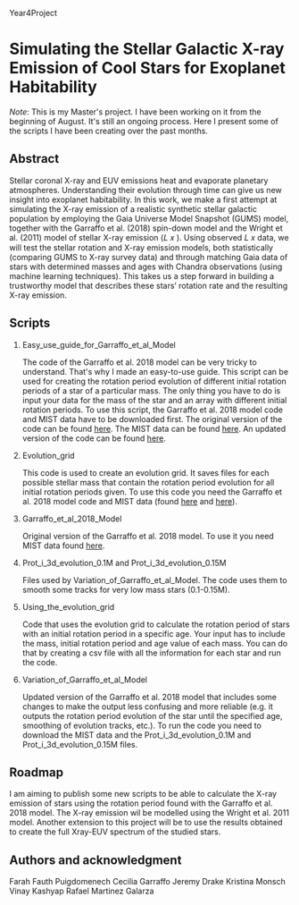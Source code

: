 Year4Project

# Simulating the Stellar Galactic X-ray Emission of Cool Stars for Exoplanet Habitability

*Note*: This is my Master's project. I have been working on it from the beginning of August. It's still an ongoing process. Here I present some of the scripts I have been creating over the past months.

## Abstract

Stellar coronal X-ray and EUV emissions heat and evaporate planetary atmospheres. Understanding their evolution through
time can give us new insight into exoplanet habitability. In this work, we make a first attempt at simulating the X-ray emission of
a realistic synthetic stellar galactic population by employing the Gaia Universe Model Snapshot (GUMS) model, together with
the Garraffo et al. (2018) spin-down model and the Wright et al. (2011) model of stellar X-ray emission (𝐿 𝑥 ). Using observed
𝐿 𝑥 data, we will test the stellar rotation and X-ray emission models, both statistically (comparing GUMS to X-ray survey data)
and through matching Gaia data of stars with determined masses and ages with Chandra observations (using machine learning
techniques). This takes us a step forward in building a trustworthy model that describes these stars’ rotation rate and the resulting
X-ray emission.

## Scripts

1. Easy_use_guide_for_Garraffo_et_al_Model
    
   The code of the Garraffo et al. 2018 model can be very tricky to understand. That's why I made an easy-to-use guide. This script can be used for creating the rotation period evolution of different initial rotation periods of a star of a particular mass. The only thing you have to do is input your data for the mass of the star and an array with different initial rotation periods. To use this script, the Garraffo et al. 2018 model code and MIST data have to be downloaded first. The original version of the code can be found [here](https://github.com/FarahFauth31/Year4Project/blob/main/Garraffo_et_al_2018_Model). The MIST data can be found [here](https://github.com/cgarraffo/Spin-down-model/tree/master/Mist_data). An updated version of the code can be found [here](https://github.com/FarahFauth31/Year4Project/blob/main/Variation_of_Garraffo_et_al_Model).
    
2. Evolution_grid

   This code is used to create an evolution grid. It saves files for each possible stellar mass that contain the rotation period evolution for all initial rotation periods given. To use this code you need the Garraffo et al. 2018 model code and MIST data (found [here](https://github.com/FarahFauth31/Year4Project/blob/main/Garraffo_et_al_2018_Model) and [here](https://github.com/cgarraffo/Spin-down-model/tree/master/Mist_data)).
   
3. Garraffo_et_al_2018_Model

   Original version of the Garraffo et al. 2018 model. To use it you need MIST data found [here](https://github.com/cgarraffo/Spin-down-model/tree/master/Mist_data).
   
4. Prot_i_3d_evolution_0.1M and Prot_i_3d_evolution_0.15M

   Files used by Variation_of_Garraffo_et_al_Model. The code uses them to smooth some tracks for very low mass stars (0.1-0.15M).
   
5. Using_the_evolution_grid

   Code that uses the evolution grid to calculate the rotation period of stars with an initial rotation period in a specific age. Your input has to include the mass, initial rotation period and age value of each mass. You can do that by creating a csv file with all the information for each star and run the code.
   
6. Variation_of_Garraffo_et_al_Model

   Updated version of the Garraffo et al. 2018 model that includes some changes to make the output less confusing and more reliable (e.g. it outputs the rotation period evolution of the star until the specified age, smoothing of evolution tracks, etc.). To run the code you need to download the MIST data and the Prot_i_3d_evolution_0.1M and Prot_i_3d_evolution_0.15M files.
   
## Roadmap

I am aiming to publish some new scripts to be able to calculate the X-ray emission of stars using the rotation period found with the Garraffo et al. 2018 model. The X-ray emission wil be modelled using the Wright et al. 2011 model. Another extension to this project will be to use the results obtained to create the full Xray-EUV spectrum of the studied stars.

## Authors and acknowledgment

Farah Fauth Puigdomenech
Cecilia Garraffo
Jeremy Drake
Kristina Monsch
Vinay Kashyap
Rafael Martinez Galarza



